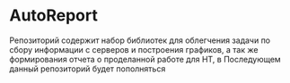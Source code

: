 # AutoReport

Репозиторий содержит набор библиотек для облегчения задачи по сбору информации с серверов и построения 
графиков, а так же формирования отчета о проделанной работе для НТ, в Последующем данный репозиторий будет пополняться
